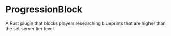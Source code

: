 # ProgressionBlock
A Rust plugin that blocks players researching blueprints that are higher than the set server tier level.
